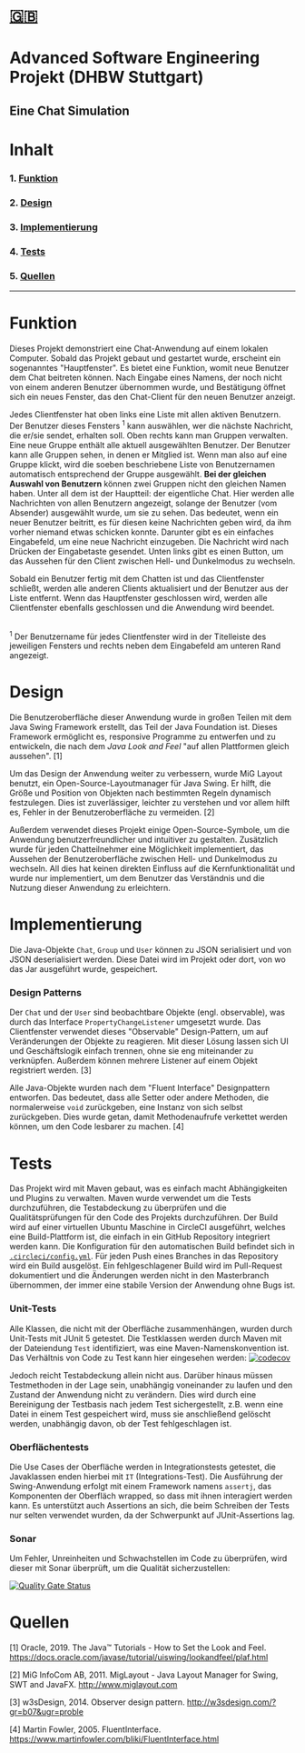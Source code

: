# [:gb:](DOCUMENTATION.md)

# Advanced Software Engineering Projekt (DHBW Stuttgart)
## Eine Chat Simulation


# Inhalt
### 1. [Funktion](#Funktion)
### 2. [Design](#Design)
### 3. [Implementierung](#Implementierung)
### 4. [Tests](#Tests)
### 5. [Quellen](#Quellen)

-----

# Funktion

Dieses Projekt demonstriert eine Chat-Anwendung auf einem lokalen Computer. Sobald das Projekt gebaut und gestartet wurde, erscheint ein sogenanntes "Hauptfenster". Es bietet eine Funktion, womit neue Benutzer dem Chat beitreten können. Nach Eingabe eines Namens, der noch nicht von einem anderen Benutzer übernommen wurde, und Bestätigung öffnet sich ein neues Fenster, das den Chat-Client für den neuen Benutzer anzeigt.

Jedes Clientfenster hat oben links eine Liste mit allen aktiven Benutzern. Der Benutzer dieses Fensters <sup>1</sup> kann auswählen, wer die nächste Nachricht, die er/sie sendet, erhalten soll.
Oben rechts kann man Gruppen verwalten. Eine neue Gruppe enthält alle aktuell ausgewählten Benutzer. Der Benutzer kann alle Gruppen sehen, in denen er Mitglied ist. Wenn man also auf eine Gruppe klickt, wird die soeben beschriebene Liste von Benutzernamen automatisch entsprechend der Gruppe ausgewählt. **Bei der gleichen Auswahl von Benutzern** können zwei Gruppen nicht den gleichen Namen haben.
Unter all dem ist der Hauptteil: der eigentliche Chat. Hier werden alle Nachrichten von allen Benutzern angezeigt, solange der Benutzer (vom Absender) ausgewählt wurde, um sie zu sehen. Das bedeutet, wenn ein neuer Benutzer beitritt, es für diesen keine Nachrichten geben wird, da ihm vorher niemand etwas schicken konnte.
Darunter gibt es ein einfaches Eingabefeld, um eine neue Nachricht einzugeben. Die Nachricht wird nach Drücken der Eingabetaste gesendet. 
Unten links gibt es einen Button, um das Aussehen für den Client zwischen Hell- und Dunkelmodus zu wechseln. 

Sobald ein Benutzer fertig mit dem Chatten ist und das Clientfenster schließt, werden alle anderen Clients aktualisiert und der Benutzer aus der Liste entfernt. Wenn das Hauptfenster geschlossen wird, werden alle Clientfenster ebenfalls geschlossen und die Anwendung wird beendet.

<br/>
<sup>1</sup> Der Benutzername für jedes Clientfenster wird in der Titelleiste des jeweiligen Fensters und rechts neben dem Eingabefeld am unteren Rand angezeigt.

# Design
Die Benutzeroberfläche dieser Anwendung wurde in großen Teilen mit dem Java Swing Framework erstellt, das Teil der Java Foundation ist. Dieses Framework ermöglicht es, responsive Programme zu entwerfen und zu entwickeln, die nach dem *Java Look and Feel* "auf allen Plattformen gleich aussehen". [1]

Um das Design der Anwendung weiter zu verbessern, wurde MiG Layout benutzt, ein Open-Source-Layoutmanager für Java Swing. Er hilft, die Größe und Position von Objekten nach bestimmten Regeln dynamisch festzulegen. Dies ist zuverlässiger, leichter zu verstehen und vor allem hilft es, Fehler in der Benutzeroberfläche zu vermeiden. [2]

Außerdem verwendet dieses Projekt einige Open-Source-Symbole, um die Anwendung benutzerfreundlicher und intuitiver zu gestalten. Zusätzlich wurde für jeden Chatteilnehmer eine Möglichkeit implementiert, das Aussehen der Benutzeroberfläche zwischen Hell- und Dunkelmodus zu wechseln. All dies hat keinen direkten Einfluss auf die Kernfunktionalität und wurde nur implementiert, um dem Benutzer das Verständnis und die Nutzung dieser Anwendung zu erleichtern.

# Implementierung
 Die Java-Objekte `Chat`, `Group` und `User` können zu JSON serialisiert und von JSON deserialisiert werden. Diese Datei wird im Projekt oder dort, von wo das Jar ausgeführt wurde, gespeichert.

### Design Patterns
 Der `Chat` und der `User` sind beobachtbare Objekte (engl. observable), was durch das Interface `PropertyChangeListener` umgesetzt wurde. Das Clientfenster verwendet dieses "Observable" Design-Pattern, um auf Veränderungen der Objekte zu reagieren. Mit dieser Lösung lassen sich UI und Geschäftslogik einfach trennen, ohne sie eng miteinander zu verknüpfen. Außerdem können mehrere Listener auf einem Objekt registriert werden. [3]

Alle Java-Objekte wurden nach dem "Fluent Interface" Designpattern entworfen. Das bedeutet, dass alle Setter oder andere Methoden, die normalerweise `void` zurückgeben, eine Instanz von sich selbst zurückgeben. Dies wurde getan, damit Methodenaufrufe verkettet werden können, um den Code lesbarer zu machen. [4]

# Tests

Das Projekt wird mit Maven gebaut, was es einfach macht Abhängigkeiten und Plugins zu verwalten. Maven wurde verwendet um die Tests durchzuführen, die Testabdeckung zu überprüfen und die Qualitätsprüfungen für den Code des Projekts durchzuführen. Der Build wird auf einer virtuellen Ubuntu Maschine in CircleCI ausgeführt, welches eine Build-Plattform ist, die einfach in ein GitHub Repository integriert werden kann. Die Konfiguration für den automatischen Build befindet sich in [`.circleci/config.yml`](.circleci/config.yml). Für jeden Push eines Branches in das Repository wird ein Build ausgelöst. Ein fehlgeschlagener Build wird im Pull-Request dokumentiert und die Änderungen werden nicht in den Masterbranch übernommen, der immer eine stabile Version der Anwendung ohne Bugs ist.

### Unit-Tests

Alle Klassen, die nicht mit der Oberfläche zusammenhängen, wurden durch Unit-Tests mit JUnit 5 getestet. Die Testklassen werden durch Maven mit der Dateiendung `Test` identifiziert, was eine Maven-Namenskonvention ist. Das Verhältnis von Code zu Test kann hier eingesehen werden: [![codecov](https://codecov.io/gh/ingokuba/swing-chat/branch/master/graph/badge.svg)](https://codecov.io/gh/ingokuba/swing-chat)

Jedoch reicht Testabdeckung allein nicht aus. Darüber hinaus müssen Testmethoden in der Lage sein, unabhängig voneinander zu laufen und den Zustand der Anwendung nicht zu verändern. Dies wird durch eine Bereinigung der Testbasis nach jedem Test sichergestellt, z.B. wenn eine Datei in einem Test gespeichert wird, muss sie anschließend gelöscht werden, unabhängig davon, ob der Test fehlgeschlagen ist.

### Oberflächentests

Die Use Cases der Oberfläche werden in Integrationstests getestet, die Javaklassen enden hierbei mit `IT` (Integrations-Test). Die Ausführung der Swing-Anwendung erfolgt mit einem Framework namens `assertj`, das Komponenten der Oberfläch wrapped, so dass mit ihnen interagiert werden kann. Es unterstützt auch Assertions an sich, die beim Schreiben der Tests nur selten verwendet wurden, da der Schwerpunkt auf JUnit-Assertions lag.

### Sonar

Um Fehler, Unreinheiten und Schwachstellen im Code zu überprüfen, wird dieser mit Sonar überprüft, um die Qualität sicherzustellen:

[![Quality Gate Status](https://sonarcloud.io/api/project_badges/measure?project=ingokuba_swing-chat&metric=alert_status)](https://sonarcloud.io/dashboard?id=ingokuba_swing-chat)


# Quellen
[1] Oracle, 2019. The Java™ Tutorials - How to Set the Look and Feel. https://docs.oracle.com/javase/tutorial/uiswing/lookandfeel/plaf.html

[2] MiG InfoCom AB, 2011. MigLayout - Java Layout Manager for Swing, SWT and JavaFX. http://www.miglayout.com

[3] w3sDesign, 2014. Observer design pattern. http://w3sdesign.com/?gr=b07&ugr=proble

[4] Martin Fowler, 2005. FluentInterface. https://www.martinfowler.com/bliki/FluentInterface.html

